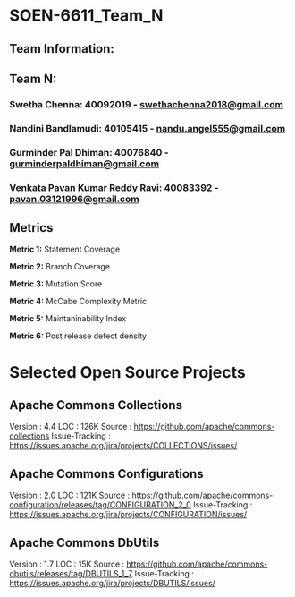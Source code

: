 # SOEN-6611_Team_N

## Team Information:

## Team N:

### Swetha Chenna: 40092019 - swethachenna2018@gmail.com
### Nandini Bandlamudi: 40105415 - nandu.angel555@gmail.com
### Gurminder Pal Dhiman: 40076840 - gurminderpaldhiman@gmail.com
### Venkata Pavan Kumar Reddy Ravi: 40083392 - pavan.03121996@gmail.com


## Metrics

**Metric 1:** Statement Coverage

**Metric 2:** Branch Coverage

**Metric 3:** Mutation Score

**Metric 4:** McCabe Complexity Metric

**Metric 5:** Maintaninability Index

**Metric 6:** Post release defect density

# Selected Open Source Projects

## Apache Commons Collections

Version : 4.4
LOC : 126K
Source : https://github.com/apache/commons-collections
Issue-Tracking : https://issues.apache.org/jira/projects/COLLECTIONS/issues/

## Apache Commons Configurations

Version : 2.0
LOC : 121K
Source : https://github.com/apache/commons-configuration/releases/tag/CONFIGURATION_2_0
Issue-Tracking : https://issues.apache.org/jira/projects/CONFIGURATION/issues/

## Apache Commons DbUtils

Version : 1.7
LOC : 15K
Source : https://github.com/apache/commons-dbutils/releases/tag/DBUTILS_1_7
Issue-Tracking : https://issues.apache.org/jira/projects/DBUTILS/issues/



